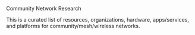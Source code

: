 Community Network Research

This is a curated list of resources, organizations, hardware, apps/services, and platforms for community/mesh/wireless networks.
